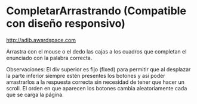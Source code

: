 CompletarArrastrando (Compatible con diseño responsivo)
====================
http://adib.awardspace.com

Arrastra con el mouse o el dedo las cajas a los cuadros que completan el enunciado con la palabra correcta.

Observaciones:
El div superior es fijo (fixed) para permitir que al desplazar la parte inferior siempre estén presentes los botones
y así poder arrastrarlos a la respuesta correcta sin necesidad de tener que hacer un scroll.
El orden en que aparecen los botones cambia aleatoriamente cada que se carga la página.
